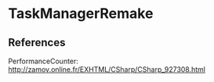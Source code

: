 # TaskManagerRemake

## References
PerformanceCounter: http://zamov.online.fr/EXHTML/CSharp/CSharp_927308.html